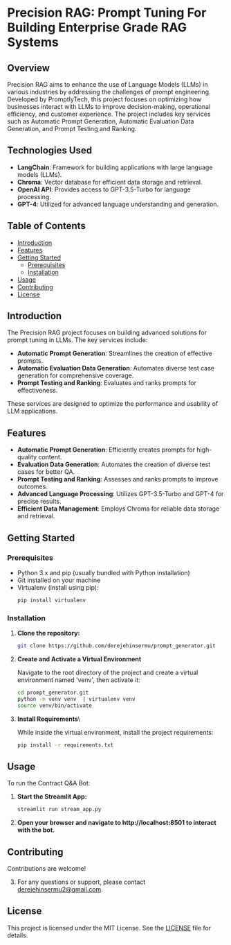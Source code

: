 # Precision RAG: Prompt Tuning For Building Enterprise Grade RAG Systems

## Overview

Precision RAG aims to enhance the use of Language Models (LLMs) in various industries by addressing the challenges of prompt engineering. Developed by PromptlyTech, this project focuses on optimizing how businesses interact with LLMs to improve decision-making, operational efficiency, and customer experience. The project includes key services such as Automatic Prompt Generation, Automatic Evaluation Data Generation, and Prompt Testing and Ranking.

## Technologies Used

- **LangChain**: Framework for building applications with large language models (LLMs).
- **Chroma**: Vector database for efficient data storage and retrieval.
- **OpenAI API**: Provides access to GPT-3.5-Turbo for language processing.
- **GPT-4**: Utilized for advanced language understanding and generation.

## Table of Contents

- [Introduction](#introduction)
- [Features](#features)
- [Getting Started](#getting-started)
  - [Prerequisites](#prerequisites)
  - [Installation](#installation)
- [Usage](#usage)
- [Contributing](#contributing)
- [License](#license)

## Introduction

The Precision RAG project focuses on building advanced solutions for prompt tuning in LLMs. The key services include:
- **Automatic Prompt Generation**: Streamlines the creation of effective prompts.
- **Automatic Evaluation Data Generation**: Automates diverse test case generation for comprehensive coverage.
- **Prompt Testing and Ranking**: Evaluates and ranks prompts for effectiveness.

These services are designed to optimize the performance and usability of LLM applications.

## Features

- **Automatic Prompt Generation**: Efficiently creates prompts for high-quality content.
- **Evaluation Data Generation**: Automates the creation of diverse test cases for better QA.
- **Prompt Testing and Ranking**: Assesses and ranks prompts to improve outcomes.
- **Advanced Language Processing**: Utilizes GPT-3.5-Turbo and GPT-4 for precise results.
- **Efficient Data Management**: Employs Chroma for reliable data storage and retrieval.

## Getting Started

### Prerequisites

- Python 3.x and pip (usually bundled with Python installation)
- Git installed on your machine
- Virtualenv (install using pip):
  ```bash
  pip install virtualenv

### Installation

1. **Clone the repository:**
   ```bash
   git clone https://github.com/derejehinsermu/prompt_generator.git

2. **Create and Activate a Virtual Environment**
   
    Navigate to the root directory of the project and create a virtual environment named 'venv', then activate it:
    ```sh
    cd prompt_generator.git
    python -m venv venv  | virtualenv venv
    source venv/bin/activate
    ```
3. **Install Requirements**\
   
    While inside the virtual environment, install the project requirements:
    ```sh
    pip install -r requirements.txt
    ```

    
## Usage

To run the Contract Q&A Bot:

1. **Start the Streamlit App:**
   ```bash
   streamlit run stream_app.py


2. **Open your browser and navigate to http://localhost:8501 to interact with the bot.**
   

## Contributing

Contributions are welcome! 

3. For any questions or support, please contact derejehinsermu2@gmail.com.

## License

This project is licensed under the MIT License. See the [LICENSE](LICENSE) file for details.
